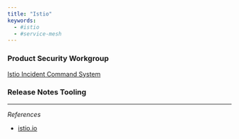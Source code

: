 ```yaml
---
title: "Istio"
keywords:
  - #istio
  - #service-mesh
---
```




### Product Security Workgroup

[Istio Incident Command System](https://docs.google.com/document/d/1K0YadcZfFroF8fsPVZQEhxMmqLLxWql-b_L9pAntM7k/edit#heading=h.qex63c29z2to)

### Release Notes Tooling

***
_References_

* [istio.io](https://istio.io)
